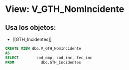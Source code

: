 # View: V_GTH_NomIncidente

## Usa los objetos:
- [[GTH_Incidentes]]

```sql
CREATE VIEW dbo.V_GTH_NomIncidente
AS
SELECT        cod_emp, cod_inc, fec_inc
FROM            dbo.GTH_Incidentes

```
